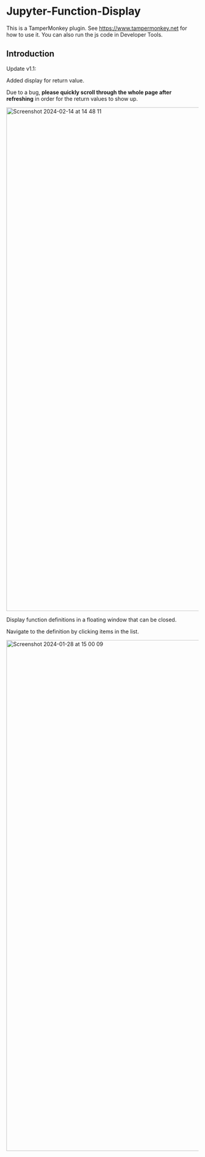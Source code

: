 # Jupyter-Function-Display
This is a TamperMonkey plugin. See https://www.tampermonkey.net for how to use it.
You can also run the js code in Developer Tools.

## Introduction
Update v1.1:

Added display for return value. 

Due to a bug, **please quickly scroll through the whole page after refreshing** in order for the return values to show up.

<img width="1320" alt="Screenshot 2024-02-14 at 14 48 11" src="https://github.com/TheJavaNoob/Jupyter-Function-Display/assets/25548899/8a4e0af5-454b-40a8-bd35-42c3bedff12b">

Display function definitions in a floating window that can be closed. 

Navigate to the definition by clicking items in the list.

<img width="1339" alt="Screenshot 2024-01-28 at 15 00 09" src="https://github.com/TheJavaNoob/Jupyter-Function-Display/assets/25548899/7b3a40a1-0445-4493-9a8e-5cb9f2f2e1ff">

